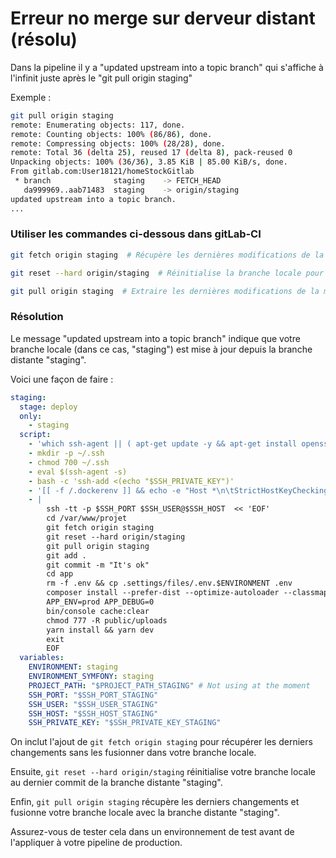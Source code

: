 # Erreur no merge sur derveur distant (résolu)

Dans la pipeline il y a "updated upstream into a topic branch" qui s'affiche à l'infinit juste après le "git pull origin staging"

Exemple : 

```bash
git pull origin staging  
remote: Enumerating objects: 117, done.
remote: Counting objects: 100% (86/86), done.
remote: Compressing objects: 100% (28/28), done.
remote: Total 36 (delta 25), reused 17 (delta 8), pack-reused 0
Unpacking objects: 100% (36/36), 3.85 KiB | 85.00 KiB/s, done.
From gitlab.com:User18121/homeStockGitlab
 * branch              staging    -> FETCH_HEAD
   da999969..aab71483  staging    -> origin/staging
updated upstream into a topic branch.
...
```

### Utiliser les commandes ci-dessous dans gitLab-CI

```bash
git fetch origin staging  # Récupère les dernières modifications de la télécommande sans fusionner

git reset --hard origin/staging  # Réinitialise la branche locale pour qu'elle corresponde à la mise en scène distante

git pull origin staging  # Extraire les dernières modifications de la mise en scène distante    
```

### Résolution

Le message "updated upstream into a topic branch" indique que votre branche locale (dans ce cas, "staging") est mise à jour depuis la branche distante "staging". 

Voici une façon de faire :

```yml
staging:
  stage: deploy
  only: 
    - staging
  script:
    - 'which ssh-agent || ( apt-get update -y && apt-get install openssh-client git -y )'
    - mkdir -p ~/.ssh
    - chmod 700 ~/.ssh
    - eval $(ssh-agent -s)
    - bash -c 'ssh-add <(echo "$SSH_PRIVATE_KEY")'
    - '[[ -f /.dockerenv ]] && echo -e "Host *\n\tStrictHostKeyChecking no\n\n" >> ~/.ssh/config'
    - | 
        ssh -tt -p $SSH_PORT $SSH_USER@$SSH_HOST  << 'EOF'
        cd /var/www/projet
        git fetch origin staging
        git reset --hard origin/staging
        git pull origin staging 
        git add . 
        git commit -m "It's ok"
        cd app
        rm -f .env && cp .settings/files/.env.$ENVIRONMENT .env
        composer install --prefer-dist --optimize-autoloader --classmap-authoritative --ignore-platform-reqs --no-interaction
        APP_ENV=prod APP_DEBUG=0 
        bin/console cache:clear
        chmod 777 -R public/uploads
        yarn install && yarn dev  
        exit
        EOF
  variables:
    ENVIRONMENT: staging
    ENVIRONMENT_SYMFONY: staging 
    PROJECT_PATH: "$PROJECT_PATH_STAGING" # Not using at the moment 
    SSH_PORT: "$SSH_PORT_STAGING"
    SSH_USER: "$SSH_USER_STAGING"
    SSH_HOST: "$SSH_HOST_STAGING"
    SSH_PRIVATE_KEY: "$SSH_PRIVATE_KEY_STAGING"
```

On inclut l'ajout de `git fetch origin staging` pour récupérer les derniers changements sans les fusionner dans votre branche locale. 

Ensuite, `git reset --hard origin/staging` réinitialise votre branche locale au dernier commit de la branche distante "staging". 

Enfin, `git pull origin staging` récupère les derniers changements et fusionne votre branche locale avec la branche distante "staging".

Assurez-vous de tester cela dans un environnement de test avant de l'appliquer à votre pipeline de production.